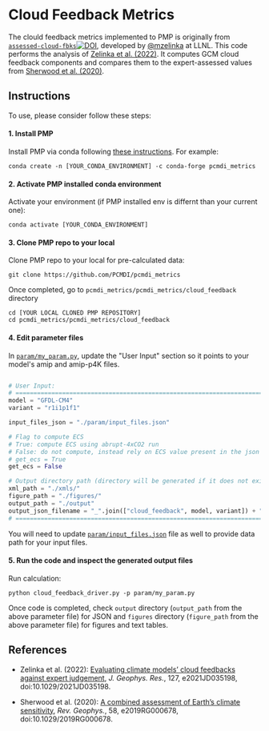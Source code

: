 # Cloud Feedback Metrics 

The clould feedback metrics implemented to PMP is originally from [`assessed-cloud-fbks`](https://github.com/mzelinka/assessed-cloud-fbks)[![DOI](https://zenodo.org/badge/353136800.svg)](https://zenodo.org/badge/latestdoi/353136800), developed by [@mzelinka](https://mzelinka.github.io/) at LLNL. This code performs the analysis of [Zelinka et al. (2022)](https://agupubs.onlinelibrary.wiley.com/doi/full/10.1029/2021JD035198). It computes GCM cloud feedback components and compares them to the expert-assessed values from [Sherwood et al. (2020)](https://agupubs.onlinelibrary.wiley.com/doi/full/10.1029/2019RG000678).

## Instructions
To use, please consider follow these steps:

#### 1. Install PMP
Install PMP via conda following [these instructions](http://pcmdi.github.io/pcmdi_metrics/install.html). For example:
```
conda create -n [YOUR_CONDA_ENVIRONMENT] -c conda-forge pcmdi_metrics
``` 

#### 2. Activate PMP installed conda environment
Activate your environment (if PMP installed env is differnt than your current one):
```
conda activate [YOUR_CONDA_ENVIRONMENT]
```

#### 3. Clone PMP repo to your local
Clone PMP repo to your local for pre-calculated data:
```
git clone https://github.com/PCMDI/pcmdi_metrics
```

Once completed, go to `pcmdi_metrics/pcmdi_metrics/cloud_feedback` directory
```
cd [YOUR LOCAL CLONED PMP REPOSITORY]
cd pcmdi_metrics/pcmdi_metrics/cloud_feedback
```

#### 4. Edit parameter files
In [`param/my_param.py`](param/my_param.py), update the "User Input" section so it points to your model's amip and amip-p4K files.
```python

# User Input:
# ================================================================================================
model = "GFDL-CM4"
variant = "r1i1p1f1"

input_files_json = "./param/input_files.json"

# Flag to compute ECS
# True: compute ECS using abrupt-4xCO2 run
# False: do not compute, instead rely on ECS value present in the json file (if it exists)
# get_ecs = True
get_ecs = False

# Output directory path (directory will be generated if it does not exist yet.)
xml_path = "./xmls/"
figure_path = "./figures/"
output_path = "./output"
output_json_filename = "_".join(["cloud_feedback", model, variant]) + ".json"
# ================================================================================================
```

You will need to update [`param/input_files.json`](param/input_files.json) file as well to provide data path for your input files. 

#### 5. Run the code and inspect the generated output files 
Run calculation:
```
python cloud_feedback_driver.py -p param/my_param.py
```

Once code is completed, check `output` directory (`output_path` from the above parameter file) for JSON and `figures` directory (`figure_path` from the above parameter file) for figures and text tables.


## References
- Zelinka et al. (2022): [Evaluating climate models’ cloud feedbacks against expert judgement](https://agupubs.onlinelibrary.wiley.com/doi/full/10.1029/2021JD035198), <em>J. Geophys. Res.</em>, 127, e2021JD035198, doi:10.1029/2021JD035198.

- Sherwood et al. (2020): [A combined assessment of Earth’s climate sensitivity](https://agupubs.onlinelibrary.wiley.com/doi/abs/10.1029/2019RG000678), <em>Rev. Geophys.</em>, 58, e2019RG000678, doi:10.1029/2019RG000678.
